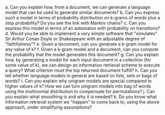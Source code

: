 a. Can you explain how, from a document, we can generate a language model that can be used to generate similar documents?
b. Can you express such a model in terms of probability distribution on k-grams of words plus a stop probability? Do you see the link with Markov chains?
c. Can you express this model in terms of an automaton with probability on transitions?
d. Would you be able to implement a very simple software that "simulates" Sir Arthur Conan Doyle or Shakespeare with an adjustable degree of "faithfulness"?
e. Given a document, can you generate a k-gram model for any value of k?
f. Given a k-gram model and a document, can you compute the probability that the
model generates this document?
g. Can you explain how, by generating a model for each input document in a
collection (for some value of k), we can design an information retrieval scheme to execute a query? What criterion must the top returned document fulfill?
h. Can you tell whether language models in general are based on lists, sets or bags of words?
i. Can you explain why unigram models are special compared to higher values of k? How we can turn unigram models into bag of words using the multinomial distribution to compensate for permutations?
j. Can you explain what smoothing is and why it is needed?
k. Do you know what information retrieval system we "happen" to come back to,
using the above approach, under simplifying assumptions?